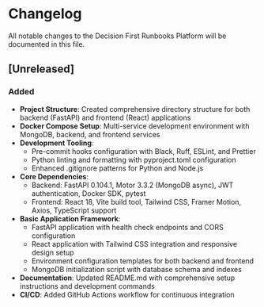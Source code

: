 # Changelog

All notable changes to the Decision First Runbooks Platform will be documented in this file.

## [Unreleased]

### Added
- **Project Structure**: Created comprehensive directory structure for both backend (FastAPI) and frontend (React) applications
- **Docker Compose Setup**: Multi-service development environment with MongoDB, backend, and frontend services
- **Development Tooling**: 
  - Pre-commit hooks configuration with Black, Ruff, ESLint, and Prettier
  - Python linting and formatting with pyproject.toml configuration
  - Enhanced .gitignore patterns for Python and Node.js
- **Core Dependencies**:
  - Backend: FastAPI 0.104.1, Motor 3.3.2 (MongoDB async), JWT authentication, Docker SDK, pytest
  - Frontend: React 18, Vite build tool, Tailwind CSS, Framer Motion, Axios, TypeScript support
- **Basic Application Framework**:
  - FastAPI application with health check endpoints and CORS configuration
  - React application with Tailwind CSS integration and responsive design setup
  - Environment configuration templates for both backend and frontend
  - MongoDB initialization script with database schema and indexes
- **Documentation**: Updated README.md with comprehensive setup instructions and development commands
- **CI/CD**: Added GitHub Actions workflow for continuous integration